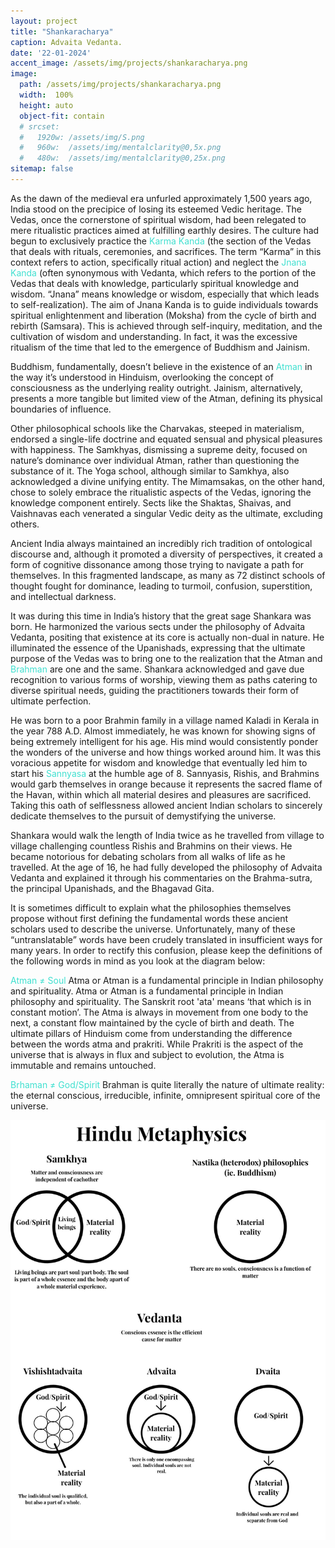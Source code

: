 ```yaml
---
layout: project
title: "Shankaracharya"
caption: Advaita Vedanta.
date: '22-01-2024'
accent_image: /assets/img/projects/shankaracharya.png   
image: 
  path: /assets/img/projects/shankaracharya.png
  width:  100%
  height: auto
  object-fit: contain
  # srcset: 
  #   1920w: /assets/img/S.png
  #   960w:  /assets/img/mentalclarity@0,5x.png
  #   480w:  /assets/img/mentalclarity@0,25x.png
sitemap: false
---
```



As the dawn of the medieval era unfurled approximately 1,500 years ago, India stood on the precipice of losing its esteemed Vedic heritage. The Vedas, once the cornerstone of spiritual wisdom, had been relegated to mere ritualistic practices aimed at fulfilling earthly desires. The culture had begun to exclusively practice the <span style="color:turquoise"> Karma Kanda </span> (the section of the Vedas that deals with rituals, ceremonies, and sacrifices. The term “Karma” in this context refers to action, specifically ritual action) and neglect the <span style="color:turquoise"> Jnana Kanda</span> (often synonymous with Vedanta, which refers to the portion of the Vedas that deals with knowledge, particularly spiritual knowledge and wisdom. “Jnana” means knowledge or wisdom, especially that which leads to self-realization). The aim of Jnana Kanda is to guide individuals towards spiritual enlightenment and liberation (Moksha) from the cycle of birth and rebirth (Samsara). This is achieved through self-inquiry, meditation, and the cultivation of wisdom and understanding. In fact, it was the excessive ritualism of the time that led to the emergence of Buddhism and Jainism.

Buddhism, fundamentally, doesn’t believe in the existence of an <span style="color:turquoise">Atman</span> in the way it’s understood in Hinduism, overlooking the concept of consciousness as the underlying reality outright. Jainism, alternatively, presents a more tangible but limited view of the Atman, defining its physical boundaries of influence.

Other philosophical schools like the Charvakas, steeped in materialism, endorsed a single-life doctrine and equated sensual and physical pleasures with happiness. The Samkhyas, dismissing a supreme deity, focused on nature’s dominance over individual Atman, rather than questioning the substance of it. The Yoga school, although similar to Samkhya, also acknowledged a divine unifying entity. The Mimamsakas, on the other hand, chose to solely embrace the ritualistic aspects of the Vedas, ignoring the knowledge component entirely. Sects like the Shaktas, Shaivas, and Vaishnavas each venerated a singular Vedic deity as the ultimate, excluding others.

Ancient India always maintained an incredibly rich tradition of ontological discourse and, although it promoted a diversity of perspectives, it created a form of cognitive dissonance among those trying to navigate a path for themselves. In this fragmented landscape, as many as 72 distinct schools of thought fought for dominance, leading to turmoil, confusion, superstition, and intellectual darkness.

It was during this time in India’s history that the great sage Shankara was born. He harmonized the various sects under the philosophy of Advaita Vedanta, positing that existence at its core is actually non-dual in nature. He illuminated the essence of the Upanishads, expressing that the ultimate purpose of the Vedas was to bring one to the realization that the Atman and <span style="color:turquoise">Brahman</span> are one and the same. Shankara acknowledged and gave due recognition to various forms of worship, viewing them as paths catering to diverse spiritual needs, guiding the practitioners towards their form of ultimate perfection.

He was born to a poor Brahmin family in a village named Kaladi in Kerala in the year 788 A.D. Almost immediately, he was known for showing signs of being extremely intelligent for his age. His mind would consistently ponder the wonders of the universe and how things worked around him. It was this voracious appetite for wisdom and knowledge that eventually led him to start his <span style="color:turquoise">Sannyasa</span> at the humble age of 8. Sannyasis, Rishis, and Brahmins would garb themselves in orange because it represents the sacred flame of the Havan, within which all material desires and pleasures are sacrificed. Taking this oath of selflessness allowed ancient Indian scholars to sincerely dedicate themselves to the pursuit of demystifying the universe.

Shankara would walk the length of India twice as he travelled from village to village challenging countless Rishis and Brahmins on their views. He became notorious for debating scholars from all walks of life as he travelled. At the age of 16, he had fully developed the philosophy of Advaita Vedanta and explained it through his commentaries on the Brahma-sutra, the principal Upanishads, and the Bhagavad Gita.


It is sometimes difficult to explain what the philosophies themselves propose without first defining the fundamental words these ancient scholars used to describe the universe. Unfortunately, many of these “untranslatable” words have been crudely translated in insufficient ways for many years. In order to rectify this confusion, please keep the definitions of the following words in mind as you look at the diagram below:


<span style="color:turquoise">Atman ≠ Soul</span>
Atma or Atman is a fundamental principle in Indian philosophy and spirituality. Atma or Atman is a fundamental principle in Indian philosophy and spirituality. The Sanskrit root 'ata' means ‘that which is in constant motion’. The Atma is always in movement from one body to the next, a constant flow maintained by the cycle of birth and death. The ultimate pillars of Hinduism come from understanding the difference between the words atma and prakriti. While Prakriti is the aspect of the universe that is always in flux and subject to evolution, the Atma is immutable and remains untouched.


<span style="color:turquoise">Brhaman ≠ God/Spirit</span> 
Brahman is quite literally the nature of ultimate reality: the eternal conscious, irreducible, infinite, omnipresent spiritual core of the universe.


![alt text](/assets/img/projects/hindumeta.jpg)